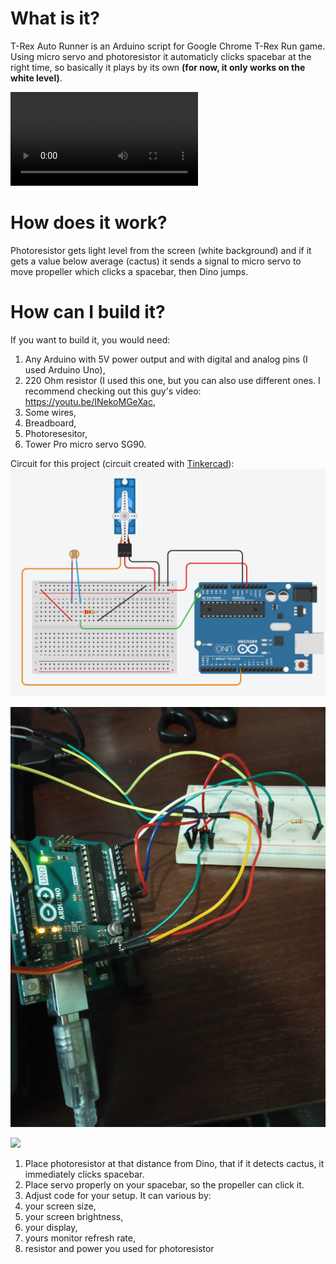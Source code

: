 # What is it?
T-Rex Auto Runner is an Arduino script for Google Chrome T-Rex Run game. Using micro servo and photoresistor it automaticly clicks spacebar at the right time, so basically it plays by its own **(for now, it only works on the white level)**.

![Demonstartion video](https://i.imgur.com/FcxfcvR.mp4)

# How does it work?
Photoresistor gets light level from the screen (white background) and if it gets a value below average (cactus) it sends a signal to micro servo to move propeller which clicks a spacebar, then Dino jumps.

# How can I build it?
If you want to build it, you would need:

1. Any Arduino with 5V power output and with digital and analog pins (I used Arduino Uno),
1. 220 Ohm resistor (I used this one, but you can also use different ones. I recommend checking out this guy's video: https://youtu.be/INekoMGeXac,
1. Some wires,
1. Breadboard,
1. Photoresesitor,
1. Tower Pro micro servo SG90.

Circuit for this project (circuit created with [Tinkercad](https://tinkercad.com)):
![](t-rex-circuit.png)

![](1.jpg)

![](2.jpg)

1. Place photoresistor at that distance from Dino, that if it detects cactus, it immediately clicks spacebar.
1. Place servo properly on your spacebar, so the propeller can click it.
1. Adjust code for your setup. It can various by:
  1. your screen size,
  1. your screen brightness,
  1. your display,
  1. yours monitor refresh rate,
  1. resistor and power you used for photoresistor
